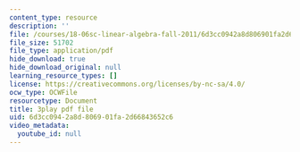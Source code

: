 ```yaml
---
content_type: resource
description: ''
file: /courses/18-06sc-linear-algebra-fall-2011/6d3cc0942a8d806901fa2d66843652c6_TX_vooSnhm8.pdf
file_size: 51702
file_type: application/pdf
hide_download: true
hide_download_original: null
learning_resource_types: []
license: https://creativecommons.org/licenses/by-nc-sa/4.0/
ocw_type: OCWFile
resourcetype: Document
title: 3play pdf file
uid: 6d3cc094-2a8d-8069-01fa-2d66843652c6
video_metadata:
  youtube_id: null
---
```

